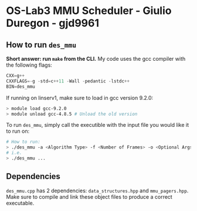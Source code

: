 # OS-Lab3 MMU Scheduler - Giulio Duregon - gjd9961

## How to run `des_mmu`

**Short answer: run `make` from the CLI.**
My code uses the gcc compiler with the following flags:

```c++
CXX=g++
CXXFLAGS=-g -std=c++11 -Wall -pedantic -lstdc++
BIN=des_mmu
```

If running on linserv1, make sure to load in gcc version 9.2.0:

```bash
> module load gcc-9.2.0
> module unload gcc-4.8.5 # Unload the old version
```

To run `des_mmu`, simply call the executible with the input file you would like it to run on:

```bash
# How to run:
> ./des_mmu -a <Algorithm Type> -f <Number of Frames> -o <Optional Args for output> <your_input_file_name> <random_values_file_name (for Random Algo)>
# i.e.
> ./des_mmu ...
```

## Dependencies

`des_mmu.cpp` has 2 dependencies: `data_structures.hpp` and `mmu_pagers.hpp`. Make sure to compile and link these object files to produce a correct executable.
